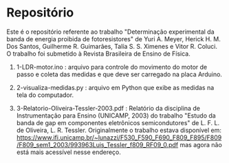 # Repositório

Este é o repositório referente ao trabalho "Determinação experimental da banda de energia proibida de fotoresistores" de Yuri A. Meyer, Herick H. M. Dos Santos, Guilherme R. Guimarães, Talía S. S. Ximenes e Vitor R. Coluci.
O trabalho foi submetido à Revista Brasileira de Ensino de Física.

1) 1-LDR-motor.ino : arquivo para controle do movimento do motor de passo e coleta das medidas e que deve ser carregado na placa Arduino.

2) 2-visualiza-medidas.py : arquivo em Python que exibe as medidas na tela do computador.

3) 3-Relatorio-Oliveira-Tessler-2003.pdf : Relatório da disciplina de Instrumentação para Ensino (UNICAMP, 2003) do trabalho "Estudo da banda de gap em componentes eletrônicos semicondutores" de  L. F. L. de Oliveira, L. R. Tessler. Originalmente o trabalho estava disponível em: https://www.ifi.unicamp.br/~lunazzi/F530_F590_F690_F809_F895/F809/F809_sem1_2003/993963Luis_Tessler_f809_RF09_0.pdf mas agora não está mais acessível nesse endereço.
